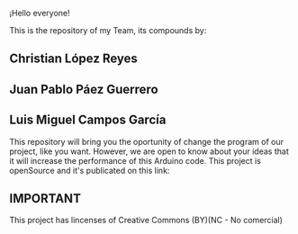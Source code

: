 ¡Hello everyone!

This is the repository of my Team, its compounds by: 

## Christian López Reyes
## Juan Pablo Páez Guerrero
## Luis Miguel Campos García

This repository will bring you the oportunity of change the program of our project, like you want. However, we
are open to know about your ideas that it will increase the performance of this Arduino code. This project is openSource
and it's publicated on this link: <Poner el link de instructables>

## IMPORTANT

This project has lincenses of 
Creative Commons (BY)(NC - No comercial)